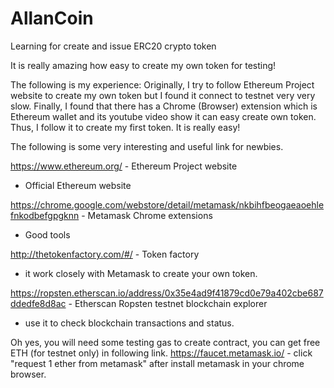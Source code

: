 # AllanCoin
Learning for create and issue ERC20 crypto token

It is really amazing how easy to create my own token for testing!

The following is my experience:
Originally, I try to follow Ethereum Project website to create my own token but I found it connect to testnet very very slow.
Finally, I found that there has a Chrome (Browser) extension which is Ethereum wallet and its youtube video show it can easy create own token.
Thus, I follow it to create my first token. It is really easy!

The following is some very interesting and useful link for newbies.

https://www.ethereum.org/ - Ethereum Project website
  - Official Ethereum website
  
https://chrome.google.com/webstore/detail/metamask/nkbihfbeogaeaoehlefnkodbefgpgknn - Metamask Chrome extensions
  - Good tools 

http://thetokenfactory.com/#/ - Token factory
  - it work closely with Metamask to create your own token.

https://ropsten.etherscan.io/address/0x35e4ad9f41879cd0e79a402cbe687ddedfe8d8ac - Etherscan Ropsten testnet blockchain explorer 
  - use it to check blockchain transactions and status.
  
  
Oh yes, you will need some testing gas to create contract, you can get free ETH (for testnet only) in following link.
https://faucet.metamask.io/ - click "request 1 ether from metamask" after install metamask in your chrome browser.
